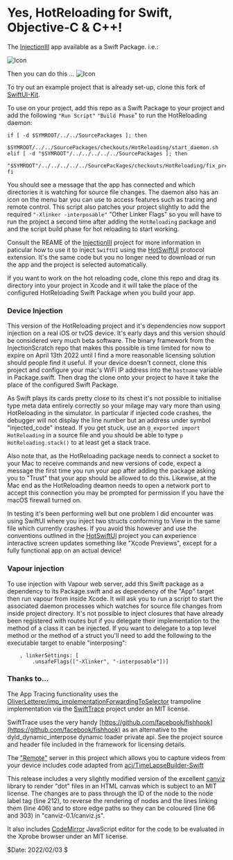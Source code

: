 # Yes, HotReloading for Swift, Objective-C & C++!

The [InjectionIII](https://github.com/johnno1962/InjectionIII) app
available as a Swift Package. i.e.:

![Icon](http://johnholdsworth.com/HotAdding.png)

Then you can do this ...
![Icon](http://johnholdsworth.com/HotReloading.png)

To try out an example project that is already set-up, clone this fork of
[SwiftUI-Kit](https://github.com/johnno1962/SwiftUI-Kit).

To use on your project, add this repo as a Swift Package to your project and add
the following `"Run Script"`  `"Build Phase`" to run the HotReloading daemon:

```
if [ -d $SYMROOT/../../SourcePackages ]; then
    $SYMROOT/../../SourcePackages/checkouts/HotReloading/start_daemon.sh
elif [ -d "$SYMROOT"/../../../../../SourcePackages ]; then
    "$SYMROOT"/../../../../../SourcePackages/checkouts/HotReloading/fix_previews.sh
fi
```

You should see a message that the app has connected and which
directories it is watching for source file changes. The daemon also
has an icon on the menu bar you can use to access features such as tracing
and remote control. This script also patches your project slightly to add the 
required `"-Xlinker -interposable"` "Other Linker Flags" so you will
have to run the project a second time after adding the `HotReloading`
package and and the script build phase for hot reloading to start working.

Consult the REAME of the [InjectionIII](https://github.com/johnno1962/InjectionIII)
project for more information in paticular how to use it to inject `SwiftUI` using the
[HotSwiftUI](https://github.com/johnno1962/HotSwiftUI) protocol extension. It's
the same code but you no longer need to download or run the app and the project
is selected automatically.

If you want to work on the hot reloading code, clone this repo and drag
its directory into your project in Xcode and it will take the place of the
configured HotReloading Swift Package when you build your app.

### Device Injection

This version of the HotReloading project and it's dependencies now support
injection on a real iOS or tvOS device. It's early days and this version
should be considered very much beta software. The binary framework from
the InjectionScratch repo that makes this possible is time limited for 
now to expire on April 13th 2022 until I find a more reasonable licensing 
solution should people find it useful. If your device doesn't connect, 
clone this project and configure your mac's WiFi IP address into the 
`hostname` variable in Package.swift. Then drag the clone onto your 
project to have it take the place of the configured Swift Package.

As Swift plays its cards pretty close to its chest it's not possible
to initialise type meta data entirely correctly so your milage may vary
more than using HotReloading in the simulator. In particular if injected
code crashes, the debugger will not display the line number but an address
under symbol  "injected_code" instead. If you get stuck, use an 
`@_exported import HotReloading` in a source file and you should be 
able to type `p HotReloading.stack()` to at least get a stack trace.

Also note that, as the HotReloading package needs to connect a socket
to your Mac to receive commands and new versions of code, expect a
message the first time you run your app after adding the package
asking you to "Trust" that your app should be allowed to do this.
Likewise, at the Mac end as the HotReloading deamon needs to open
a network port to accept this connection you may be prompted for
permission if you have the macOS firewall turned on.

In testing it's been performing well but one problem I did encounter was 
using SwiftUI where you inject two structs conforming to View in the same 
file which currently crashes. If you avoid this however and use the 
conventions outlined in the [HotSwiftUI](https://github.com/johnno1962/HotSwiftUI) 
project you can experience interactive screen updates something like
"Xcode Previews", except for a fully functional app on an actual device!

### Vapour injection

To use injection with Vapour web server, add this Swift package as a
dependency to its Package.swift and as dependency of the "App" target
then run vapour from inside Xcode. It will ask you to run a script to start
the associated daemon processes which watches for source file changes
from inside project directory. It's not possible to inject closures that have
already been registered with routes but if you delegate their implementation
to the method of a class it can be injected. If you want to delegate to a top
level method or the method of a struct you'll need to add the following to
the executable target to enable "interposing":

```
    , linkerSettings: [
        .unsafeFlags(["-Xlinker", "-interposable"])]
```
### Thanks to...

The App Tracing functionality uses the [OliverLetterer/imp_implementationForwardingToSelector](https://github.com/OliverLetterer/imp_implementationForwardingToSelector) trampoline implementation
via the [SwiftTrace](https://github.com/johnno1962/SwiftTrace) project under an MIT license.

SwiftTrace uses the very handy [https://github.com/facebook/fishhook](https://github.com/facebook/fishhook)
as an alternative to the dyld_dynamic_interpose dynamic loader private api. See the
 project source and header file included in the framework for licensing details.

The ["Remote"](https://github.com/johnno1962/Remote) server in this project which
allows you to capture videos from your device includes code adapted from
[acj/TimeLapseBuilder-Swift](https://github.com/acj/TimeLapseBuilder-Swift)

This release includes a very slightly modified version of the excellent
[canviz](https://code.google.com/p/canviz/) library to render "dot" files
in an HTML canvas which is subject to an MIT license. The changes are to pass
through the ID of the node to the node label tag (line 212), to reverse
the rendering of nodes and the lines linking them (line 406) and to
store edge paths so they can be coloured (line 66 and 303) in "canviz-0.1/canviz.js".

It also includes [CodeMirror](http://codemirror.net/) JavaScript editor for
the code to be evaluated in the Xprobe browser under an MIT license.

$Date: 2022/02/03 $
